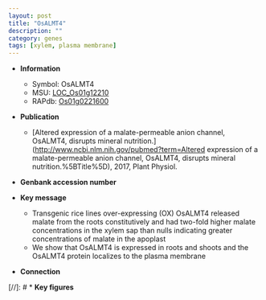 ```yaml
---
layout: post
title: "OsALMT4"
description: ""
category: genes
tags: [xylem, plasma membrane]
---
```


* **Information**  
    + Symbol: OsALMT4  
    + MSU: [LOC_Os01g12210](http://rice.plantbiology.msu.edu/cgi-bin/ORF_infopage.cgi?orf=LOC_Os01g12210)  
    + RAPdb: [Os01g0221600](http://rapdb.dna.affrc.go.jp/viewer/gbrowse_details/irgsp1?name=Os01g0221600)  

* **Publication**  
    + [Altered expression of a malate-permeable anion channel, OsALMT4, disrupts mineral nutrition.](http://www.ncbi.nlm.nih.gov/pubmed?term=Altered expression of a malate-permeable anion channel, OsALMT4, disrupts mineral nutrition.%5BTitle%5D), 2017, Plant Physiol.

* **Genbank accession number**  

* **Key message**  
    + Transgenic rice lines over-expressing (OX) OsALMT4 released malate from the roots constitutively and had two-fold higher malate concentrations in the xylem sap than nulls indicating greater concentrations of malate in the apoplast
    + We show that OsALMT4 is expressed in roots and shoots and the OsALMT4 protein localizes to the plasma membrane

* **Connection**  

[//]: # * **Key figures**  


